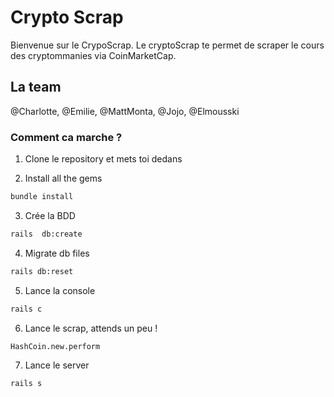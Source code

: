 # Crypto Scrap 

Bienvenue sur le CrypoScrap. Le cryptoScrap te permet de scraper le cours des cryptommanies via CoinMarketCap.

## La team
@Charlotte, @Emilie, @MattMonta, @Jojo, @Elmousski 

### Comment ca marche ? 

1. Clone le repository et mets toi dedans

2. Install all the gems
```sh
bundle install
```
3. Crée la BDD
```sh
rails  db:create
```
4. Migrate db files
```sh
rails db:reset
```
5. Lance la console
```sh
rails c
```
6. Lance le scrap, attends un peu !
```sh
HashCoin.new.perform
```
7. Lance le server
```sh
rails s
```
